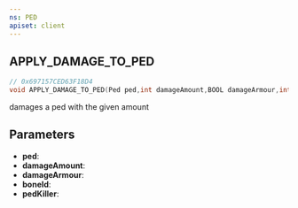 ```yaml
---
ns: PED
apiset: client
---
```

## APPLY_DAMAGE_TO_PED

```c
// 0x697157CED63F18D4
void APPLY_DAMAGE_TO_PED(Ped ped,int damageAmount,BOOL damageArmour,int boneId,Ped pedKiller);
```

damages a ped with the given amount

## Parameters
* **ped**:
* **damageAmount**:
* **damageArmour**:
* **boneId**:
* **pedKiller**:



